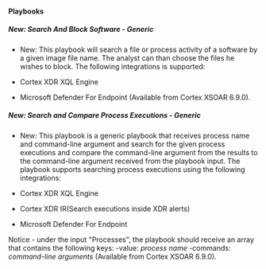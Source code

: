 
#### Playbooks

##### New: Search And Block Software - Generic

- New: This playbook will search a  file or process activity of a software by a given image file name. The analyst can than choose the files he wishes to block.
The following integrations is supported:

- Cortex XDR XQL Engine 
- Microsoft Defender For Endpoint (Available from Cortex XSOAR 6.9.0).
##### New: Search and Compare Process Executions - Generic

- New: This playbook is a generic playbook that receives process name and command-line argument and search for the given process executions and compare the command-line argument from the results to the command-line argument received from the playbook input. The playbook supports searching process executions using the following integrations:

- Cortex XDR XQL Engine
- Cortex XDR IR(Search executions inside XDR alerts)
- Microsoft Defender For Endpoint

Notice - under the input "Processes", the playbook should receive an array that contains the following keys:
-value: *process name*
-commands: *command-line arguments* (Available from Cortex XSOAR 6.9.0).
